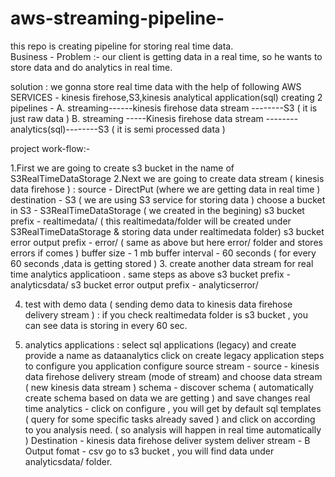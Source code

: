 # aws-streaming-pipeline-
this repo is creating pipeline for storing real time data.                                                 
Business - Problem :- 
our client is getting data in a real time, so he wants to store data and do analytics in real time.

solution : we gonna store real time data with the help of following AWS SERVICES - kinesis firehose,S3,kinesis analytical application(sql)
           creating 2 pipelines - 
             A. streaming------kinesis firehose data stream --------S3 ( it is just raw data )
	     B. streaming -----Kinesis firehose data stream --------analytics(sql)--------S3 ( it is semi processed data )

project  work-flow:-

1.First we are going to create s3 bucket in the name of S3RealTimeDataStorage
2.Next we are going to  create data stream ( kinesis data firehose ) :
                         source  -              DirectPut (where we are getting data in real time )
			 destination -           S3 ( we are using S3 service for storing data )
			 choose a bucket in S3 -  S3RealTimeDataStorage ( we created in the begining)
			 s3 bucket prefix -       realtimedata/  ( this realtimedata/folder will be created under S3RealTimeDataStorage & storing data under realtimedata folder)
			 s3 bucket error output prefix - error/  ( same as above but here error/ folder and stores errors if comes )
			 buffer size - 1 mb 
			 buffer interval - 60 seconds ( for every 60 seconds ,data is getting stored )
3. create another data stream for real time analytics applicatioon .
          same  steps as above
					 s3 bucket prefix -       analyticsdata/
			 s3 bucket error output prefix - analyticserror/  
					 
			 
4. test with demo data ( sending demo data to kinesis data firehose delivery stream ) :
          if you check realtimedata folder is s3 bucket , you can see data is storing in every 60 sec.

5. analytics applications :
       select sql applications (legacy) and create
			 provide  a name as dataanalytics
			 click on create legacy application
			 steps to configure you application 
			            configure source stream - 
				    source - kinesis data firehose delivery stream (mode of stream) and choose data stream ( new kinesis data stream )
				    schema - discover schema  ( automatically create schema based on data we are getting ) and save changes
				   real time analytics -  click on configure , you will get by default sql templates ( query for some specific tasks already saved ) and click on according to you analysis need. ( so analysis will happen in real time automatically )
				Destination - kinesis data firehose deliver system
				deliver stream -  B
				Output fomat - csv
				go to s3 bucket , you will find data under analyticsdata/ folder.
														
														
			 
     
   

